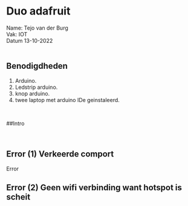 # Duo adafruit
Name: Tejo van der Burg 
<br>
Vak: IOT
<br>
Datum 13-10-2022
<br>
<br>

## Benodigdheden
1. Arduino.
2. Ledstrip arduino.
3. knop arduino.
4. twee laptop met arduino IDe geinstaleerd.
<br>


##Intro

<br>

## Error (1) Verkeerde comport
Error
<br>

## Error (2) Geen wifi verbinding want hotspot is scheit
